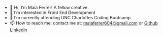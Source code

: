 - 👋 Hi, I’m Maia Ferrer! A fellow creative.
- 👀 I’m interested in Front End Development
- 🌱 I’m currently attending UNC Charlottes Coding Bootcamp
- 📫 How to reach me:
contact me at: maiaferrer604@gmail.com or
[Github](https://github.com/maiaferrer)
[Linkedin](https://www.linkedin.com/in/maia-f-2b7aa710a)

<!---
maiaferrer/maiaferrer is a ✨ special ✨ repository because its `README.md` (this file) appears on your GitHub profile.
You can click the Preview link to take a look at your changes.
--->
